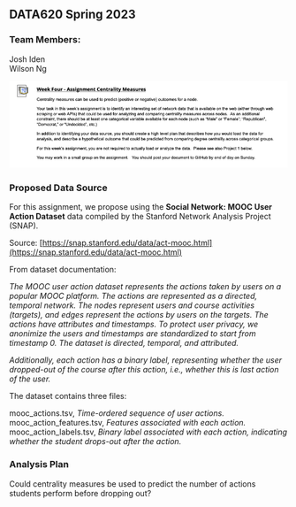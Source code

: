## DATA620 Spring 2023  

### Team Members:  

Josh Iden  
Wilson Ng  

![](https://github.com/josh1den/DATA620-GROUP/blob/main/HW1/IMG/ASSIGNMENT.png)

### Proposed Data Source  

For this assignment, we propose using the **Social Network: MOOC User Action Dataset** data compiled by the Stanford Network Analysis Project (SNAP). 

Source: [https://snap.stanford.edu/data/act-mooc.html](https://snap.stanford.edu/data/act-mooc.html)

From dataset documentation:

*The MOOC user action dataset represents the actions taken by users on a popular MOOC platform. The actions are represented as a directed, temporal network. The nodes represent users and course activities (targets), and edges represent the actions by users on the targets. The actions have attributes and timestamps. To protect user privacy, we anonimize the users and timestamps are standardized to start from timestamp 0. The dataset is directed, temporal, and attributed.*

*Additionally, each action has a binary label, representing whether the user dropped-out of the course after this action, i.e., whether this is last action of the user.*

The dataset contains three files:  

mooc_actions.tsv, 	*Time-ordered sequence of user actions.*  
mooc_action_features.tsv,  	*Features associated with each action.*  
mooc_action_labels.tsv, 	*Binary label associated with each action, indicating whether the student drops-out after the action.*  


### Analysis Plan  


Could centrality measures be used to predict the number of actions students perform before dropping out? 
